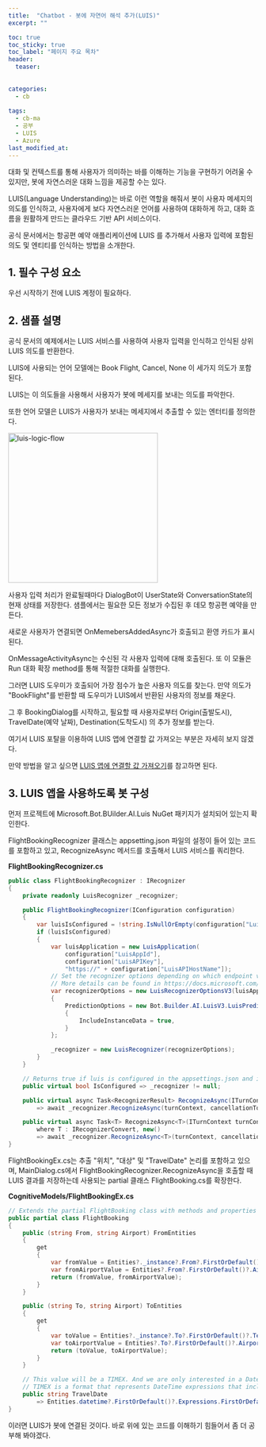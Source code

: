 ```yaml
---
title:  "Chatbot - 봇에 자연어 해석 추가(LUIS)"
excerpt: ""

toc: true
toc_sticky: true
toc_label: "페이지 주요 목차"
header:
  teaser: 
  
  
categories:
  - cb
  
tags:
  - cb-ma
  - 공부
  - LUIS
  - Azure
last_modified_at: 
---
```


대화 및 컨텍스트를 통해 사용자가 의미하는 바를 이해하는 기능을 구현하기 어려울 수 있지만, 봇에 자연스러운 대화 느낌을
제공할 수는 있다. 

LUIS(Language Understanding)는 바로 이런 역할을 해줘서 봇이 사용자 메세지의 의도를 인식하고, 사용자에게 보다
자연스러운 언어를 사용하여 대화하게 하고, 대화 흐름을 원활하게 만드는 클라우드 기반 API 서비스이다.

공식 문서에서는 항공편 예약 애플리케이션에 LUIS 를 추가해서 사용자 입력에 포함된 의도 및 엔티티를 인식하는 방법을 소개한다.

## 1. 필수 구성 요소

우선 시작하기 전에 LUIS 계정이 필요하다.

## 2. 샘플 설명

공식 문서의 예제에서는 LUIS 서비스를 사용하여 사용자 입력을 인식하고 인식된 상위 LUIS 의도를 반환한다.

LUIS에 사용되는 언어 모델에는 Book Flight, Cancel, None 이 세가지 의도가 포함된다.

LUIS는 이 의도들을 사용해서 사용자가 봇에 메세지를 보내는 의도를 파악한다.

또한 언어 모델은 LUIS가 사용자가 보내는 메세지에서 추출할 수 있는 엔터티를 정의한다.

<img width="302" alt="luis-logic-flow" src="https://user-images.githubusercontent.com/41438361/87437651-9260d600-c629-11ea-9e02-d7a3c455a667.png">

사용자 입력 처리가 완료될때마다 DialogBot이 UserState와 ConversationState의 현재 상태를 저장한다. 샘플에서는 필요한 모든 정보가 수집된 후 데모 항공편 예약을 만든다.

새로운 사용자가 연결되면 OnMemebersAddedAsync가 호출되고 환영 카드가 표시된다.

OnMessageActivityAsync는 수신된 각 사용자 입력에 대해 호출된다. 또 이 모듈은 Run 대화 확장 method를 통해 적절한 대화를 실행한다.

그러면 LUIS 도우미가 호출되어 가장 점수가 높은 사용자 의도를 찾는다. 만약 의도가 "BookFlight"를 반환할 때 도우미가 LUIS에서 반환된 사용자의 정보를 채운다.

그 후 BookingDialog를 시작하고, 필요할 때 사용자로부터 Origin(출발도시), TravelDate(예약 날짜), Destination(도착도시)
의 추가 정보를 받는다.

여기서 LUIS 포탈을 이용하여 LUIS 앱에 연결할 값 가져오는 부분은 자세히 보지 않겠다.

만약 방법을 알고 싶으면 [LUIS 앱에 연결할 값 가져오기](https://docs.microsoft.com/ko-kr/azure/bot-service/bot-builder-howto-v4-luis?view=azure-bot-service-4.0&tabs=csharp)를 참고하면 된다.

## 3. LUIS 앱을 사용하도록 봇 구성

먼저 프로젝트에 Microsoft.Bot.BUilder.AI.Luis NuGet 패키지가 설치되어 있는지 확인한다.

FlightBookingRecognizer 클래스는 appsetting.json 파일의 설정이 들어 있는 코드를 포함하고 있고, RecognizeAsync 메서드를 호출해서 LUIS 서비스를 쿼리한다.

**FlightBookingRecognizer.cs**
```C#
public class FlightBookingRecognizer : IRecognizer
{
    private readonly LuisRecognizer _recognizer;

    public FlightBookingRecognizer(IConfiguration configuration)
    {
        var luisIsConfigured = !string.IsNullOrEmpty(configuration["LuisAppId"]) && !string.IsNullOrEmpty(configuration["LuisAPIKey"]) && !string.IsNullOrEmpty(configuration["LuisAPIHostName"]);
        if (luisIsConfigured)
        {
            var luisApplication = new LuisApplication(
                configuration["LuisAppId"],
                configuration["LuisAPIKey"],
                "https://" + configuration["LuisAPIHostName"]);
            // Set the recognizer options depending on which endpoint version you want to use.
            // More details can be found in https://docs.microsoft.com/en-gb/azure/cognitive-services/luis/luis-migration-api-v3
            var recognizerOptions = new LuisRecognizerOptionsV3(luisApplication)
            {
                PredictionOptions = new Bot.Builder.AI.LuisV3.LuisPredictionOptions
                {
                    IncludeInstanceData = true,
                }
            };

            _recognizer = new LuisRecognizer(recognizerOptions);
        }
    }

    // Returns true if luis is configured in the appsettings.json and initialized.
    public virtual bool IsConfigured => _recognizer != null;

    public virtual async Task<RecognizerResult> RecognizeAsync(ITurnContext turnContext, CancellationToken cancellationToken)
        => await _recognizer.RecognizeAsync(turnContext, cancellationToken);

    public virtual async Task<T> RecognizeAsync<T>(ITurnContext turnContext, CancellationToken cancellationToken)
        where T : IRecognizerConvert, new()
        => await _recognizer.RecognizeAsync<T>(turnContext, cancellationToken);
}
```

FlightBookingEx.cs는 추출 "위치", "대상" 및 "TravelDate" 논리를 포함하고 있으며, MainDialog.cs에서 
FlightBookingRecognizer.RecognizeAsync<Flightbooking>을 호출할 때 LUIS 결과를 저장하는데 사용되는
partial 클래스 FlightBooking.cs를 확장한다.

**CognitiveModels/FlightBookingEx.cs**

```C#
// Extends the partial FlightBooking class with methods and properties that simplify accessing entities in the luis results
public partial class FlightBooking
{
    public (string From, string Airport) FromEntities
    {
        get
        {
            var fromValue = Entities?._instance?.From?.FirstOrDefault()?.Text;
            var fromAirportValue = Entities?.From?.FirstOrDefault()?.Airport?.FirstOrDefault()?.FirstOrDefault();
            return (fromValue, fromAirportValue);
        }
    }

    public (string To, string Airport) ToEntities
    {
        get
        {
            var toValue = Entities?._instance?.To?.FirstOrDefault()?.Text;
            var toAirportValue = Entities?.To?.FirstOrDefault()?.Airport?.FirstOrDefault()?.FirstOrDefault();
            return (toValue, toAirportValue);
        }
    }

    // This value will be a TIMEX. And we are only interested in a Date so grab the first result and drop the Time part.
    // TIMEX is a format that represents DateTime expressions that include some ambiguity. e.g. missing a Year.
    public string TravelDate
        => Entities.datetime?.FirstOrDefault()?.Expressions.FirstOrDefault()?.Split('T')[0];
}
```

이러면 LUIS가 봇에 연결된 것이다. 바로 위에 있는 코드를 이해하기 힘들어서 좀 더 공부해 봐야겠다.
